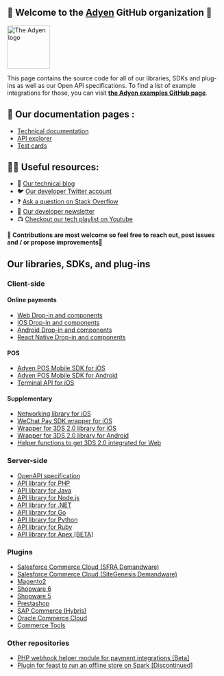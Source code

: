 ## 👋 Welcome to the [Adyen](https://www.adyen.com/) GitHub organization 👋

<!-- ![The Adyen Logo](https://github.com/adyen-examples/.github/raw/main/images/logo.png) -->

<img src="https://github.com/adyen-examples/.github/raw/main/images/logo.png" height="100" alt="The Adyen logo">

This page contains the source code for all of our libraries, SDKs and plug-ins as well as our Open API specifications. To find a list of example integrations for those, you can visit **[the Adyen examples GitHub page](https://github.com/adyen-examples)**.

## 📜 Our documentation pages : 

* [Technical documentation](https://docs.adyen.com/)
* [API explorer](https://docs.adyen.com/api-explorer/)
* [Test cards](https://docs.adyen.com/development-resources/test-cards/test-card-numbers/)

## 👩‍💻 Useful resources: 

* 📝 [Our technical blog](https://dev.to/adyen)
* 🐦 [Our developer Twitter account](https://twitter.com/AdyenDevs)
* ❓ [Ask a question on Stack Overflow](https://stackoverflow.com/questions/tagged/adyen)
* 📰 [Our developer newsletter](https://www.adyen.com/newsletter/developers)
* 📺 [Checkout our tech playlist on Youtube](https://www.youtube.com/watch?v=VPpTgsJbIhc&list=PL6agz7H5yEoaS-bF2gIwRwe_ApzqmW_QX)

**🌈 Contributions are most welcome so feel free to reach out, post issues and / or propose improvements🦄**

## Our libraries, SDKs, and plug-ins

### Client-side

#### Online payments

* [Web Drop-in and components](https://github.com/Adyen/adyen-web)
* [iOS Drop-in and components](https://github.com/Adyen/adyen-ios)
* [Android Drop-in and components](https://github.com/Adyen/adyen-android)
* [React Native Drop-in and components](https://github.com/Adyen/adyen-react-native)

#### POS

* [Adyen POS Mobile SDK for iOS](https://github.com/Adyen/adyen-pos-mobile-ios)
* [Adyen POS Mobile SDK for Android](https://github.com/Adyen/adyen-pos-mobile-android)
* [Terminal API for iOS](https://github.com/Adyen/adyen-terminal-api-ios)

#### Supplementary

* [Networking library for iOS](https://github.com/Adyen/adyen-networking-ios)
* [WeChat Pay SDK wrapper for iOS](https://github.com/Adyen/adyen-wechatpay-ios)
* [Wrapper for 3DS 2.0 library for iOS](https://github.com/Adyen/adyen-3ds2-ios)
* [Wrapper for 3DS 2.0 library for Android](https://github.com/Adyen/adyen-3ds2-android)
* [Helper functions to get 3DS 2.0 integrated for Web](https://github.com/Adyen/adyen-3ds2-js-utils)

### Server-side

* [OpenAPI specification](https://github.com/Adyen/adyen-openapi)
* [API library for PHP](https://github.com/Adyen/adyen-php-api-library)
* [API library for Java](https://github.com/Adyen/adyen-java-api-library)
* [API library for Node.js](https://github.com/Adyen/adyen-node-api-library)
* [API library for .NET](https://github.com/Adyen/adyen-dotnet-api-library)
* [API library for Go](https://github.com/Adyen/adyen-go-api-library)
* [API library for Python](https://github.com/Adyen/adyen-python-api-library)
* [API library for Ruby](https://github.com/Adyen/adyen-ruby-api-library)
* [API library for Apex [BETA]](https://github.com/Adyen/adyen-apex-api-library)

### Plugins

* [Salesforce Commerce Cloud (SFRA Demandware)](https://github.com/Adyen/adyen-salesforce-commerce-cloud)
* [Salesforce Commerce Cloud (SiteGenesis Demandware)](https://github.com/Adyen/adyen-salesforce-commerce-cloud-site-genesis)
* [Magento2](https://github.com/Adyen/adyen-magento2) 
* [Shopware 6](https://github.com/Adyen/adyen-shopware6)
* [Shopware 5](https://github.com/Adyen/adyen-shopware5)
* [Prestashop](https://github.com/Adyen/adyen-prestashop)
* [SAP Commerce (Hybris)](https://github.com/Adyen/adyen-hybris)
* [Oracle Commerce Cloud](https://github.com/Adyen/adyen-oracle-commerce-cloud)
* [Commerce Tools](https://github.com/Adyen/adyen-commercetools)

### Other repositories

* [PHP webhook helper module for payment integrations [Beta]](https://github.com/Adyen/php-webhook-module)
* [Plugin for feast to run an offline store on Spark [Discontinued]](https://github.com/Adyen/feast-spark-offline-store)
